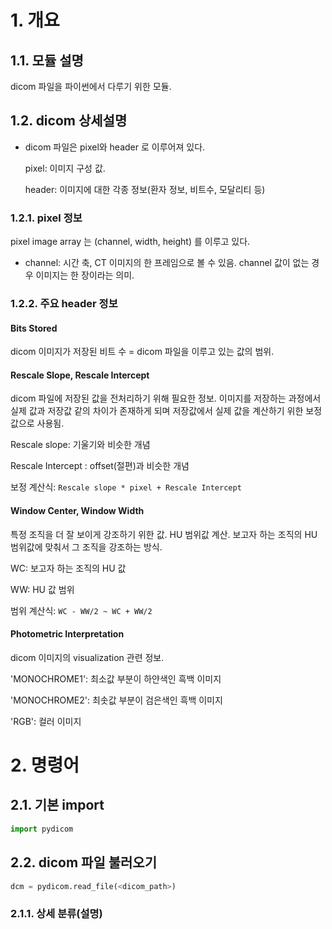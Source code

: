 # 1. 개요

## 1.1. 모듈 설명

dicom 파일을 파이썬에서 다루기 위한 모듈.

## 1.2. dicom 상세설명

- dicom 파일은 pixel와 header 로 이루어져 있다.

  pixel: 이미지 구성 값.

  header: 이미지에 대한 각종 정보(환자 정보, 비트수, 모달리티 등)

### 1.2.1. pixel 정보

pixel image array 는 (channel, width, height) 를 이루고 있다.

- channel: 시간 축, CT 이미지의 한 프레임으로 볼 수 있음. channel 값이 없는 경우 이미지는 한 장이라는 의미.

### 1.2.2. 주요 header 정보

#### Bits Stored

dicom 이미지가 저장된 비트 수 = dicom 파일을 이루고 있는 값의 범위.

#### Rescale Slope, Rescale Intercept

dicom 파일에 저장된 값을 전처리하기 위해 필요한 정보.
이미지를 저장하는 과정에서 실제 값과 저장값 같의 차이가 존재하게 되며 저장값에서 실제 값을 계산하기 위한 보정값으로 사용됨.

Rescale slope: 기울기와 비슷한 개념

Rescale Intercept : offset(절편)과 비슷한 개념

보정 계산식: `Rescale slope * pixel + Rescale Intercept`

#### Window Center, Window Width

특정 조직을 더 잘 보이게 강조하기 위한 값. HU 범위값 계산.
보고자 하는 조직의 HU 범위값에 맞춰서 그 조직을 강조하는 방식.

WC: 보고자 하는 조직의 HU 값

WW: HU 값 범위

범위 계산식: `WC - WW/2 ~ WC + WW/2`

#### Photometric Interpretation

dicom 이미지의 visualization 관련 정보.

'MONOCHROME1': 최소값 부분이 하얀색인 흑백 이미지

'MONOCHROME2': 최솟값 부분이 검은색인 흑백 이미지

'RGB': 컬러 이미지

# 2. 명령어

## 2.1. 기본 import

```python
import pydicom
```

## 2.2. dicom 파일 불러오기

```python
dcm = pydicom.read_file(<dicom_path>)
```



### 2.1.1. 상세 분류(설명)

